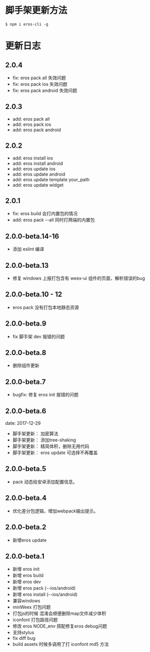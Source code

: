 # 脚手架更新方法
```
$ npm i eros-cli -g
```

# 更新日志
## 2.0.4
* fix: eros pack all 失效问题
* fix: eros pack ios 失效问题
* fix: eros pack android 失效问题

## 2.0.3
* add: eros pack all
* add: eros pack ios
* add: eros pack android

## 2.0.2
* add: eros install ios
* add: eros install android
* add: eros update ios
* add: eros update android
* add: eros update template your_path
* add: eros update widget

## 2.0.1
* fix: eros build 会打内置包的情况
* add: eros pack --all 同时打两端的内置包

## 2.0.0-beta.14-16
* 添加 eslint 编译

## 2.0.0-beta.13
* 修复 windows 上报打包含有 weex-ui 组件的页面，解析错误的bug

## 2.0.0-beta.10 - 12
* eros pack 没有打包本地静态资源

## 2.0.0-beta.9
* fix 脚手架 dev 报错的问题

## 2.0.0-beta.8
* 删除组件更新

## 2.0.0-beta.7
* bugfix: 修复 eros init 报错的问题

## 2.0.0-beta.6
date: 2017-12-29
* 脚手架更新：	加密算法
* 脚手架更新： 添加tree-shaking
* 脚手架更新： 精简体积，删除无用代码
* 脚手架更新： eros update 可选择不再覆盖


## 2.0.0-beta.5
* pack 动态给安卓添加配置信息。

## 2.0.0-beta.4
* 优化差分包逻辑，增加webpack输出提示。

## 2.0.0-beta.2
* 新增eros update

## 2.0.0-beta.1
* 新增 eros init
* 新增 eros build
* 新增 eros dev     
* 新增 eros pack (--ios/android)
* 新增 eros install (--ios/android)
* 兼容windows
* minWeex 打包问题
* 打包js的时候 混淆会顺便删除map文件减少体积
* iconfont 打包路径问题
* 修改 eros NODE_env 搭配修复eros debug问题
* 支持stylus
* fix diff bug
* build assets 时候多调用了打 iconfont md5 方法
